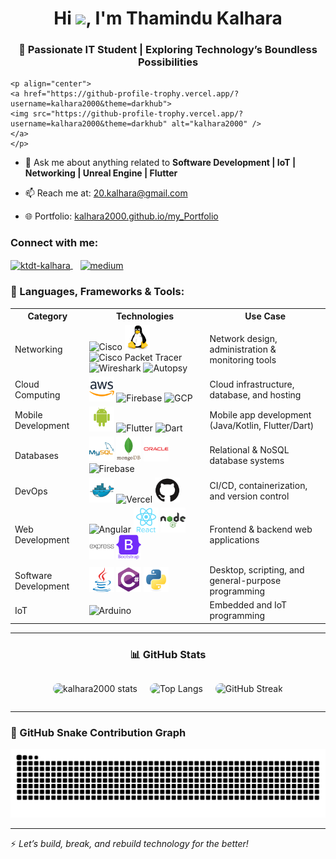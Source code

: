 <h1 align="center">Hi <img src="https://media.giphy.com/media/hvRJCLFzcasrR4ia7z/giphy.gif" width="30px">, I'm Thamindu Kalhara</h1>
<h3 align="center">🚀 Passionate IT Student | Exploring Technology’s Boundless Possibilities</h3>

    <p align="center">
    <a href="https://github-profile-trophy.vercel.app/?username=kalhara2000&theme=darkhub">
    <img src="https://github-profile-trophy.vercel.app/?username=kalhara2000&theme=darkhub" alt="kalhara2000" />
    </a>
    </p>

- 💬 Ask me about anything related to **Software Development | IoT | Networking | Unreal Engine | Flutter**

- 📫 Reach me at: [20.kalhara@gmail.com](mailto:20.kalhara@gmail.com)

- 🌐 Portfolio: [kalhara2000.github.io/my_Portfolio](https://kalhara2000.github.io/my_Portfolio/)


<h3 align="left">Connect with me:</h3>
<p align="left">
  <a href="https://linkedin.com/in/ktdt-kalhara" target="_blank" rel="noreferrer">
    <img align="center" src="https://raw.githubusercontent.com/rahuldkjain/github-profile-readme-generator/master/src/images/icons/Social/linked-in-alt.svg" alt="ktdt-kalhara" height="20" width="20" />
  </a>
  &nbsp;&nbsp;
  <a href="https://medium.com/@20.kalhara" target="_blank" rel="noreferrer">
    <img align="center" src="https://cdn.jsdelivr.net/npm/simple-icons@v9/icons/medium.svg" alt="medium" height="20" width="20" />
  </a>
</p>



<h3 align="left">🔧 Languages, Frameworks & Tools: </h3>
<table>
    <tr>
      <th>Category</th>
      <th>Technologies</th>
      <th>Use Case</th>
    </tr>

  <tr>
  <td>Networking</td>
  <td>
    <img src="https://www.citypng.com/public/uploads/preview/cisco-square-blue-logo-icon-png-735811696612218gzoiadfplh.png" width="40" alt="Cisco" />
    <img src="https://raw.githubusercontent.com/devicons/devicon/master/icons/linux/linux-original.svg" width="40" alt="Linux" />
    <img src="https://hurbad.com/wp-content/uploads/2021/12/Cisco-Packet-Tracer.png" width="40" alt="Cisco Packet Tracer" />
    <img src="https://e7.pngegg.com/pngimages/708/366/png-clipart-wireshark-packet-analyzer-computer-software-protocol-analyzer-leopard-shark-computer-network-text-thumbnail.png" width="40" alt="Wireshark" />
    <img src="https://raw.githubusercontent.com/sleuthkit/autopsy/refs/heads/develop/icons/icon.ico" width="40" alt="Autopsy" />
  </td>
  <td>Network design, administration & monitoring tools</td>
</tr>

  <tr>
      <td>Cloud Computing</td>
      <td>
        <img src="https://raw.githubusercontent.com/devicons/devicon/master/icons/amazonwebservices/amazonwebservices-original-wordmark.svg" width="40" alt="AWS" />
        <img src="https://www.vectorlogo.zone/logos/firebase/firebase-icon.svg" width="40" alt="Firebase" />
        <img src="https://www.vectorlogo.zone/logos/google_cloud/google_cloud-icon.svg" width="40" alt="GCP" />
      </td>
      <td>Cloud infrastructure, database, and hosting</td>
  </tr>

  
  <tr>
      <td>Mobile Development</td>
      <td>
        <img src="https://raw.githubusercontent.com/devicons/devicon/master/icons/android/android-original-wordmark.svg" width="40" alt="Android" />
        <img src="https://www.vectorlogo.zone/logos/flutterio/flutterio-icon.svg" width="40" alt="Flutter" />
        <img src="https://www.vectorlogo.zone/logos/dartlang/dartlang-icon.svg" width="40" alt="Dart" />
      </td>
      <td>Mobile app development (Java/Kotlin, Flutter/Dart)</td>
  </tr>


<tr>
  <td>Databases</td>
  <td>
    <img src="https://raw.githubusercontent.com/devicons/devicon/master/icons/mysql/mysql-original-wordmark.svg" width="40" alt="MySQL" />
    <img src="https://raw.githubusercontent.com/devicons/devicon/master/icons/mongodb/mongodb-original-wordmark.svg" width="40" alt="MongoDB" />
    <img src="https://raw.githubusercontent.com/devicons/devicon/master/icons/oracle/oracle-original.svg" width="40" alt="Oracle" />
    <img src="https://www.vectorlogo.zone/logos/firebase/firebase-icon.svg" width="40" alt="Firebase" />
  </td>
  <td>Relational & NoSQL database systems</td>
</tr>


  <tr>
      <td>DevOps</td>
      <td>
        <img src="https://raw.githubusercontent.com/devicons/devicon/master/icons/docker/docker-original.svg" width="40" alt="Docker" />
        <img src="https://www.vectorlogo.zone/logos/vercel/vercel-icon.svg" width="40" alt="Vercel" />
        <img src="https://raw.githubusercontent.com/devicons/devicon/master/icons/github/github-original.svg" width="40" alt="GitHub" />
      </td>
      <td>CI/CD, containerization, and version control</td>
</tr>


 <tr>
      <td>Web Development</td>
      <td>
        <img src="https://angular.io/assets/images/logos/angular/angular.svg" width="40" alt="Angular" />
        <img src="https://raw.githubusercontent.com/devicons/devicon/master/icons/react/react-original-wordmark.svg" width="40" alt="React" />
        <img src="https://raw.githubusercontent.com/devicons/devicon/master/icons/nodejs/nodejs-original-wordmark.svg" width="40" alt="Node.js" />
        <img src="https://raw.githubusercontent.com/devicons/devicon/master/icons/express/express-original-wordmark.svg" width="40" alt="Express" />
        <img src="https://raw.githubusercontent.com/devicons/devicon/master/icons/bootstrap/bootstrap-plain-wordmark.svg" width="40" alt="Bootstrap" />
      </td>
      <td>Frontend & backend web applications</td>
    </tr>
    
    
  <tr>
      <td>Software Development</td>
      <td>
        <img src="https://raw.githubusercontent.com/devicons/devicon/master/icons/java/java-original.svg" width="40" alt="Java" />
        <img src="https://raw.githubusercontent.com/devicons/devicon/master/icons/csharp/csharp-original.svg" width="40" alt="C#" />
        <img src="https://raw.githubusercontent.com/devicons/devicon/master/icons/python/python-original.svg" width="40" alt="Python" />
      </td>
      <td>Desktop, scripting, and general-purpose programming</td>
  </tr>
    

  <tr>
      <td>IoT</td>
      <td>
        <img src="https://cdn.worldvectorlogo.com/logos/arduino-1.svg" width="40" alt="Arduino" />
      </td>
      <td>Embedded and IoT programming</td>
  </tr> 

 
</table>


---

<h3 align="center">📊 GitHub Stats</h3>

<div align="center" style="display: flex; flex-wrap: wrap; justify-content: center; gap: 20px; max-width: 900px; margin: auto;">
  
  <img 
    src="https://github-readme-stats.vercel.app/api?username=kalhara2000&show_icons=true&theme=tokyonight&hide_title=true&hide_border=true&count_private=true&line_height=27" 
    alt="kalhara2000 stats" 
    width="320"
    style="border-radius: 12px;"
  />
  
  <img 
    src="https://github-readme-stats.vercel.app/api/top-langs/?username=kalhara2000&layout=compact&theme=tokyonight&hide_title=true&hide_border=true" 
    alt="Top Langs" 
    width="320"
    style="border-radius: 12px;"
  />
  
  <img 
    src="https://github-readme-streak-stats.herokuapp.com?user=kalhara2000&theme=tokyonight&hide_border=true" 
    alt="GitHub Streak" 
    width="320"
    style="border-radius: 12px;"
  />

</div>


---

<h3>🐍 GitHub Snake Contribution Graph</h3>

<p align="center">
  <img src="https://github.com/kalhara2000/kalhara2000/raw/output/github-contribution-grid-snake.svg" alt="snake" />
</p>

---

⚡ *Let’s build, break, and rebuild technology for the better!*  
